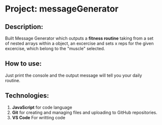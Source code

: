 # Project: messageGenerator

## Description: 

Built Message Generator which outputs a **fitness routine** taking from a set of nested arrays within a object, an excercise and sets x reps for the given excercise, which belong to the "muscle" selected.

## How to use:

Just print the console and the output message will tell you your daily routine.

## Technologies:

1. __JavaScript__ for code language
2. __Git__ for creating and managing files and uploading to GitHub repositories.  
3. __VS Code__ For writting code

